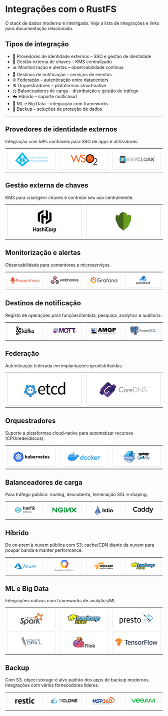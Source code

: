 # Integrações com o RustFS

O stack de dados moderno é interligado. Veja a lista de integrações e links para documentação relacionada.

## Tipos de integração

- 👥 Provedores de identidade externos – SSO e gestão de identidade
- 🔐 Gestão externa de chaves – KMS centralizado
- 📊 Monitorização e alertas – observabilidade contínua
- 🔔 Destinos de notificação – serviços de eventos
- 🌐 Federação – autenticação entre datacenters
- ⚙️ Orquestradores – plataformas cloud‑native
- ⚖️ Balanceadores de carga – distribuição e gestão de tráfego
- ☁️ Híbrido – suporte multicloud
- 🤖 ML e Big Data – integração com frameworks
- 💾 Backup – soluções de proteção de dados

---

## Provedores de identidade externos

Integração com IdPs confiáveis para SSO de apps e utilizadores.

| | | |
|---|---|---|
| ![IdP 1](./images/identity-1.png) | ![IdP 2](./images/identity-2.png) | ![IdP 3](./images/identity-3.png) |

## Gestão externa de chaves

KMS para criar/gerir chaves e controlar seu uso centralmente.

| | |
|---|---|
| ![KMS 1](./images/kms-1.png) | ![KMS 2](./images/kms-2.png) |

## Monitorização e alertas

Observabilidade para contentores e microserviços.

| | | | |
|---|---|---|---|
| ![Mon 1](./images/monitoring-1.png) | ![Mon 2](./images/monitoring-2.png) | ![Mon 3](./images/monitoring-3.png) | ![Mon 4](./images/monitoring-4.png) |

## Destinos de notificação

Registo de operações para funções/lambda, pesquisa, analytics e auditoria.

| | | | |
|---|---|---|---|
| ![Notif 1](./images/notification-1.png) | ![Notif 2](./images/notification-2.png) | ![Notif 3](./images/notification-3.png) | ![Notif 4](./images/notification-4.png) |

## Federação

Autenticação federada em implantações geodistribuídas.

| | |
|---|---|
| ![Fed 1](./images/federation-1.png) | ![Fed 2](./images/federation-2.png) |

## Orquestradores

Suporte a plataformas cloud‑native para automatizar recursos (CPU/rede/discos).

| | | |
|---|---|---|
| ![Orch 1](./images/orchestrator-1.png) | ![Orch 2](./images/orchestrator-2.png) | ![Orch 3](./images/orchestrator-3.png) |

## Balanceadores de carga

Para tráfego público: routing, descoberta, terminação SSL e shaping.

| | | | |
|---|---|---|---|
| ![LB 1](./images/loadbalancer-1.png) | ![LB 2](./images/loadbalancer-2.png) | ![LB 3](./images/loadbalancer-3.png) | ![LB 4](./images/loadbalancer-4.png) |

## Híbrido

Do on‑prem à nuvem pública com S3; cache/CDN diante da nuvem para poupar banda e manter performance.

| | | | |
|---|---|---|---|
| ![Hybrid 1](./images/hybrid-1.png) | ![Hybrid 2](./images/hybrid-2.png) | ![Hybrid 3](./images/hybrid-3.png) | ![Hybrid 4](./images/hybrid-4.png) |

## ML e Big Data

Integrações nativas com frameworks de analytics/ML.

| | | |
|---|---|---|
| ![ML 1](./images/ml-1.png) | ![ML 2](./images/ml-2.png) | ![ML 3](./images/ml-3.png) |
| ![ML 4](./images/ml-4.png) | ![ML 5](./images/ml-5.png) | ![ML 6](./images/ml-6.png) |

## Backup

Com S3, object storage é alvo padrão dos apps de backup modernos. Integrações com vários fornecedores líderes.

| | | | |
|---|---|---|---|
| ![Backup 1](./images/backup-1.png) | ![Backup 2](./images/backup-2.png) | ![Backup 3](./images/backup-3.png) | ![Backup 4](./images/backup-4.png) |
